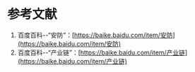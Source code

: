 # 参考文献

1. 百度百科--“安防”：[https://baike.baidu.com/item/安防](https://baike.baidu.com/item/安防)
2. 百度百科--“产业链”：[https://baike.baidu.com/item/产业链](https://baike.baidu.com/item/产业链)



